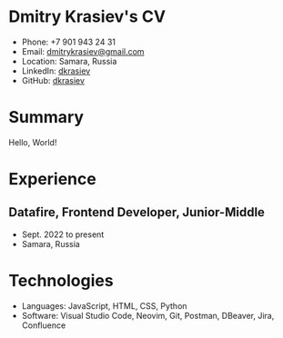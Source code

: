 # Dmitry Krasiev's CV

- Phone: +7 901 943 24 31
- Email: [dmitrykrasiev@gmail.com](mailto:dmitrykrasiev@gmail.com)
- Location: Samara, Russia
- LinkedIn: [dkrasiev](https://linkedin.com/in/dkrasiev)
- GitHub: [dkrasiev](https://github.com/dkrasiev)


# Summary

Hello, World!

# Experience

## Datafire, Frontend Developer, Junior-Middle

- Sept. 2022 to present 
- Samara, Russia 

# Technologies

- Languages: JavaScript, HTML, CSS, Python
- Software: Visual Studio Code, Neovim, Git, Postman, DBeaver, Jira, Confluence
